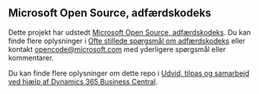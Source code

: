 ## <a name="microsoft-open-source-code-of-conduct"></a>Microsoft Open Source, adfærdskodeks

Dette projekt har udstedt [Microsoft Open Source, adfærdskodeks](https://opensource.microsoft.com/codeofconduct/).
Du kan finde flere oplysninger i [Ofte stillede spørgsmål om adfærdskodeks](https://opensource.microsoft.com/codeofconduct/faq/) eller kontakt [opencode@microsoft.com](mailto:opencode@microsoft.com) med yderligere spørgsmål eller kommentarer.

Du kan finde flere oplysninger om dette repo i [Udvid, tilpas og samarbejd ved hjælp af Dynamics 365 Business Central](https://docs.microsoft.com/en-us/dynamics365/business-central/dev-itpro/help/contributor-guide).
